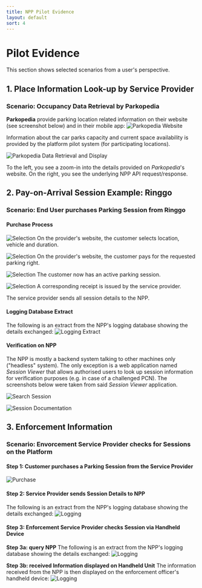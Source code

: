 ```yaml
---
title: NPP Pilot Evidence
layout: default
sort: 4 
---
```

# Pilot Evidence
This section shows selected scenarios from a user's perspective. 

## 1. Place Information Look-up by Service Provider
### Scenario: Occupancy Data Retrieval by Parkopedia
**Parkopedia** provide parking location related information on their website (see screenshot below) and in their mobile app:
![Parkopedia Website](assets/images/evidence/parkopedia1.png)

Information about the car parks capacity and current space availability is provided by the platform pilot system (for participating locations).

![Parkopedia Data Retrieval and Display](assets/images/evidence/parkopedia2.png)

To the left, you see a zoom-in into the details provided on _Parkopedia_'s website.
On the right, you see the underlying NPP API request/response.

## 2. Pay-on-Arrival Session Example: Ringgo
### Scenario: End User purchases Parking Session from Ringgo
#### Purchase Process
![Selection](assets/images/evidence/ringgo1.png)
On the provider's website, the customer selects location, vehicle and duration.


![Selection](assets/images/evidence/ringgo2.png)
On the provider's website, the customer pays for the requested parking right.


![Selection](assets/images/evidence/ringgo3.png)
The customer now has an active parking session.



![Selection](assets/images/evidence/ringgo4.png)
A corresponding receipt is issued by the service provider.

The service provider sends all session details to the NPP.

#### Logging Database Extract
The following is an extract from the NPP's logging database showing the details exchanged:
![Logging Extract](assets/images/evidence/logging1.png)

#### Verification on NPP
The NPP is mostly a backend system talking to other machines only ("headless" system). The only exception is a web application named _Session Viewer_ that allows authorised users to look up session information for verification purposes (e.g. in case of a challenged PCN). The screenshots below were taken from said _Session Viewer_ application.

![Search Session](assets/images/evidence/session_search1.png)

![Session Documentation](assets/images/evidence/session_search2.png)

## 3. Enforcement Information
### Scenario: Envorcement Service Provider checks for Sessions on the Platform
#### Step 1: Customer purchases a Parking Session from the Service Provider
![Purchase](assets/images/evidence/apcoa_connect1.png)

#### Step 2: Service Provider sends Session Details to NPP
The following is an extract from the NPP's logging database showing the details exchanged:
![Logging](assets/images/evidence/apcoa_connect2.png)

#### Step 3: Enforcement Service Provider checks Session via Handheld Device
**Step 3a: query NPP**
The following is an extract from the NPP's logging database showing the details exchanged:
![Logging](assets/images/evidence/apcoa_connect3.png)

**Step 3b: received Information displayed on Handheld Unit**
The information received from the NPP is then displayed on the enforcement officer's handheld device:
![Logging](assets/images/evidence/apcoa_connect4.png)

